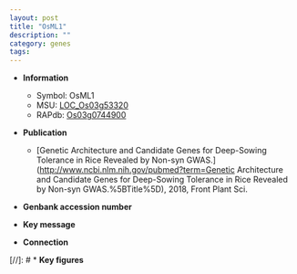 ```yaml
---
layout: post
title: "OsML1"
description: ""
category: genes
tags: 
---
```


* **Information**  
    + Symbol: OsML1  
    + MSU: [LOC_Os03g53320](http://rice.uga.edu/cgi-bin/ORF_infopage.cgi?orf=LOC_Os03g53320)  
    + RAPdb: [Os03g0744900](http://rapdb.dna.affrc.go.jp/viewer/gbrowse_details/irgsp1?name=Os03g0744900)  

* **Publication**  
    + [Genetic Architecture and Candidate Genes for Deep-Sowing Tolerance in Rice Revealed by Non-syn GWAS.](http://www.ncbi.nlm.nih.gov/pubmed?term=Genetic Architecture and Candidate Genes for Deep-Sowing Tolerance in Rice Revealed by Non-syn GWAS.%5BTitle%5D), 2018, Front Plant Sci.

* **Genbank accession number**  

* **Key message**  

* **Connection**  

[//]: # * **Key figures**  


